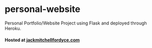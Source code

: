 # personal-website
Personal Portfolio/Website Project using Flask and deployed through Heroku.

#### Hosted at [jackmitchellfordyce.com](http://www.jackmitchellfordyce.com)
